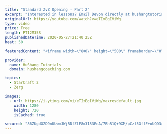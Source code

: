 ```yaml
---
title: "Standard ZvZ Opening - Part 2"
excerpt: "Interested in lessons? Email Devon directly at hushangtutorials@outlook.com ------------------------------------------------------------------------------------------------------- Want to support HuShang Tutorials directly? Patreon is a website where you can contribute a monthly donation that will help"
originalUrl: https://youtube.com/watch?v=eTIxEgIViWg
type: video
price: Free
length: PT12M35S
publishedDateTime: 2020-05-27T21:40:25Z
heat: 50

featuredContent: "<iframe width=\"800\" height=\"500\" frameborder=\"0\" src=\"https://www.youtube.com/embed/eTIxEgIViWg\" allow=\"accelerometer; autoplay; encrypted-media; gyroscope; picture-in-picture\" allowfullscreen></iframe>"

provider:
  name: HuShang Tutorials
  domain: hushangcoaching.com

topics:
  - StarCraft 2
  - Zerg

images:
  - url: https://i.ytimg.com/vi/eTIxEgIViWg/maxresdefault.jpg
    width: 1280
    height: 720
    isCached: true

secured: "86ZUgdGZD9nUUwmJWjRDfZlF8m3I83EnA/7BhR1Q+9XM/pCzf5GffF+oUQD34R0C3q6zqjWIqwxzOfNmigYHM5ukmxAcJWodYVUdVAh7rrLWvAVgQPtkv7qBgx+5VRZl0U4/jRfQVckjy3JPXbUDFERkAo1byQICylMzSOvJFtgNxysbJ3N8urnIWOx+UVhKnwWo9tt1RwCDDnt63+fo1QyHXip1Wizzvpe+9bPhr7ZgShD5Jw9/msP4RrszIlGrIUo0on2Pc/9LQGE4LwbF9yHs5ql8OoZUSxdyV1FvbJVLHDQi1/i++Zrok9h8I/eVpJzXJYDhvZP/4DVpQF8Vhz4vCiqd7W/7v5L660JgKC6YYEeS0JhUwDoMNydy9a05t091KD+YidGcVfcjlUjvdS8tXiK8HCAPK7vkLz+bgx0=;aMHJ/sPMSMVQIDZqN7tlHg=="
---
```


